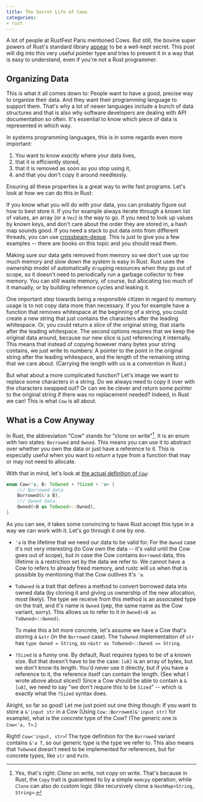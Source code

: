 ```yaml
---
title: The Secret Life of Cows
categories:
- rust
---
```


A lot of people at RustFest Paris mentioned Cows.
But still, the bovine super powers of Rust's standard library [appear][1] to be a well-kept secret.
This post will dig into this very useful pointer type
and tries to present it in a way that is easy to understand,
even if you're not a Rust programmer.

[1]: https://twitter.com/KevinHoffman/status/1001075501358776322

## Organizing Data

This is what it all comes down to:
People want to have a good, precise way to organize their data.
And they want their programming language to support them.
That's why a lot of newer languages include a bunch of data structures
and that is also why software developers are dealing with API documentation so often.
It's essential to know which piece of data is represented in which way.

In systems programming languages,
this is in some regards even more important:

1. You want to know _exactly_ where your data lives,
2. that it is efficiently stored,
3. that it is removed as soon as you stop using it,
4. and that you don't copy it around needlessly.

Ensuring all these properties is a great way to write fast programs.
Let's look at how we can do this in Rust:

If you know what you will do with your data,
you can probably figure out how to best store it.
If you for example always iterate through a known list of values, an array (or a `Vec`) is the way to go.
If you need to look up values by known keys, and don't care about the order they are stored in, a hash map sounds good.
If you need a stack to put data onto from different threads, you can use [crossbeam-deque].
This is just to give you a few examples -- there are books on this topic and you should read them.

[crossbeam-deque]: https://crates.io/crates/crossbeam-deque

Making sure our data gets removed from memory so we don't use up too much memory and slow down the system is easy in Rust.
Rust uses the ownership model of automatically `drop`ping resources when they go out of scope,
so it doesn't need to periodically run a garbage collector to free memory.
You can still waste memory, of course, but allocating too much of it manually,
or by building reference cycles and leaking it.

One important step towards being a responsible citizen in regard to memory usage is to not copy data more than necessary.
If you for example have a function that removes whitespace at the beginning of a string,
you could create a new string that just contains the characters after the leading whitespace.
Or, you could return a _slice_ of the original string, that starts after the leading whitespace.
The second options requires that we keep the original data around,
because our new slice is just referencing it internally.
This means that instead of copying however many bytes your string contains,
we just write to numbers:
A pointer to the point in the original string after the leading whitespace,
and the length of the remaining string that we care about.
(Carrying the length with us is a convention in Rust.)

But what about a more complicated function?
Let's image we want to replace some characters in a string.
Do we always need to copy it over with the characters swapped out?
Or can we be clever and return some pointer to the original string if there was no replacement needed?
Indeed, in Rust we can! This is what `Cow` is all about.

## What is a Cow Anyway

In Rust, the abbreviation "Cow" stands for "clone on write"[^clone].
It is an enum with two states: `Borrowed` and `Owned`.
This means you can use it to abstract over
whether you own the data or just have a reference to it.
This is especially useful when you want to _return_ a type
from a function that may or may not need to allocate.

[^clone]: Yes, that's right: _Clone_ on write, not _copy_ on write. That's because in Rust, the `Copy` trait is guaranteed to by a simple `memcpy` operation, while `Clone` can also do custom logic (like recursively clone a `HashMap<String, String>`.

With that in mind, let's look at [the actual definition of `Cow`][std::borrow::Cow]:

[std::borrow::Cow]: https://doc.rust-lang.org/1.26.1/std/borrow/enum.Cow.html

```rust
enum Cow<'a, B: ToOwned + ?Sized + 'a> {
    /// Borrowed data.
    Borrowed(&'a B),
    /// Owned data.
    Owned(<B as ToOwned>::Owned),
}
```

As you can see, it takes some convincing to have Rust accept this type
in a way we can work with it.
Let's go through it one by one.

- `'a` is the lifetime that we need our data to be valid for.
  For the `Owned` case it's not very interesting
  (to Cow own the data -- it's valid until the Cow goes out of scope),
  but in case the Cow contains `Borrowed` data,
  this lifetime is a restriction set by the data we refer to.
  We cannot have a Cow to refers to already freed memory,
  and rustc will us when that is possible by mentioning that the Cow outlives it's `'a`.
- `ToOwned` is a trait that defines a method to convert borrowed data into owned data
  (by cloning it and giving us ownership of the new allocation, most likely).
  The type we receive from this method is an associated type on the trait,
  and it's name is `Owned` (yep, the same name as the Cow variant, sorry).
  This allows us to refer to it in `Owned(<B as ToOwned>::Owned)`.

  To make this a bit more concrete, let's assume we have a Cow that's storing a `&str` (in the `Borrowed` case).
  The `ToOwned` implementation of `str` has `type Owned = String`, so `<&str as ToOwned>::Owned == String`.
- `?Sized` is a funny one.
  By default, Rust requires types to be of a known size.
  But that doesn't have to be the case:
  `[u8]` is an array of bytes, but we don't know its length.
  You'd never use it directly, but if you have a reference to it, the reference itself can contain the length.
  (See what I wrote above about slices!)
  Since a Cow should be able to contain a `&[u8]`, we need to say "we don't require this to be `Sized`" -- which is exactly what the `?Sized` syntax does.

Alright, so far so good!
Let me just point out one thing though:
If you want to store a `&'input str` in a Cow (Using `Cow::Borrowed(&'input str)` for example), what is the concrete type of the Cow?
(The generic one is `Cow<'a, T>`.)

Right! `Cow<'input, str>`!
The type definition for the `Borrowed` variant contains `&'a T`,
so our generic type is the type we refer to.
This also means that `ToOwned` doesn't need to be implemented for references,
but for concrete types, like `str` and `Path`.


